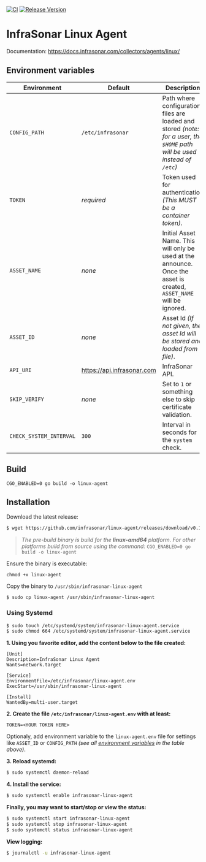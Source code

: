 [![CI](https://github.com/infrasonar/linux-agent/workflows/CI/badge.svg)](https://github.com/infrasonar/linux-agent/actions)
[![Release Version](https://img.shields.io/github/release/infrasonar/linux-agent)](https://github.com/infrasonar/linux-agent/releases)

# InfraSonar Linux Agent

Documentation: https://docs.infrasonar.com/collectors/agents/linux/

## Environment variables

Environment                 | Default                       | Description
----------------------------|-------------------------------|-------------------
`CONFIG_PATH`       		| `/etc/infrasonar` 			| Path where configuration files are loaded and stored _(note: for a user, the `$HOME` path will be used instead of `/etc`)_
`TOKEN`                     | _required_                    | Token used for authentication _(This MUST be a container token)_.
`ASSET_NAME`                | _none_                        | Initial Asset Name. This will only be used at the announce. Once the asset is created, `ASSET_NAME` will be ignored.
`ASSET_ID`                  | _none_                        | Asset Id _(If not given, the asset Id will be stored and loaded from file)_.
`API_URI`                   | https://api.infrasonar.com    | InfraSonar API.
`SKIP_VERIFY`               | _none_                        | Set to `1` or something else to skip certificate validation.
`CHECK_SYSTEM_INTERVAL`     | `300`                         | Interval in seconds for the `system` check.


## Build
```
CGO_ENABLED=0 go build -o linux-agent
```

## Installation

Download the latest release:
```bash
$ wget https://github.com/infrasonar/linux-agent/releases/download/v0.1.0/linux-agent
```

> _The pre-build binary is build for the **linux-amd64** platform. For other platforms build from source using the command:_ `CGO_ENABLED=0 go build -o linux-agent`

Ensure the binary is executable:
```
chmod +x linux-agent
```

Copy the binary to `/usr/sbin/infrasonar-linux-agent`

```
$ sudo cp linux-agent /usr/sbin/infrasonar-linux-agent
```

### Using Systemd

```bash
$ sudo touch /etc/systemd/system/infrasonar-linux-agent.service
$ sudo chmod 664 /etc/systemd/system/infrasonar-linux-agent.service
```

**1. Using you favorite editor, add the content below to the file created:**

```
[Unit]
Description=InfraSonar Linux Agent
Wants=network.target

[Service]
EnvironmentFile=/etc/infrasonar/linux-agent.env
ExecStart=/usr/sbin/infrasonar-linux-agent

[Install]
WantedBy=multi-user.target
```

**2. Create the file `/etc/infrasonar/linux-agent.env` with at least:**

```
TOKEN=<YOUR TOKEN HERE>
```

Optionaly, add environment variable to the `linux-agent.env` file for settings like `ASSET_ID` or `CONFIG_PATH` _(see all [environment variables](#environment-variables) in the table above)_.

**3. Reload systemd:**

```bash
$ sudo systemctl daemon-reload
```

**4. Install the service:**

```bash
$ sudo systemctl enable infrasonar-linux-agent
```

**Finally, you may want to start/stop or view the status:**
```bash
$ sudo systemctl start infrasonar-linux-agent
$ sudo systemctl stop infrasonar-linux-agent
$ sudo systemctl status infrasonar-linux-agent
```

**View logging:**
```bash
$ journalctl -u infrasonar-linux-agent
```

